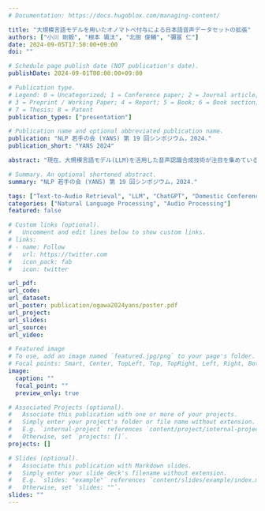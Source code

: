 ```yaml
---
# Documentation: https://docs.hugoblox.com/managing-content/

title: "大規模言語モデルを用いたオノマトペ付与による日本語音声データセットの拡張"
authors: ["小川 剛毅", "根本 颯汰", "北田 俊輔", "彌冨 仁"]
date: 2024-09-05T17:50:00+09:00
doi: ""

# Schedule page publish date (NOT publication's date).
publishDate: 2024-09-01T00:00:00+09:00

# Publication type.
# Legend: 0 = Uncategorized; 1 = Conference paper; 2 = Journal article;
# 3 = Preprint / Working Paper; 4 = Report; 5 = Book; 6 = Book section;
# 7 = Thesis; 8 = Patent
publication_types: ["presentation"]

# Publication name and optional abbreviated publication name.
publication: "NLP 若手の会 (YANS) 第 19 回シンポジウム，2024."
publication_short: "YANS 2024"

abstract: "現在、大規模言語モデル(LLM)を活用した音声認識合成技術が注目を集めている。日本語を対象とした研究も行われているが、モデル構築のための学習データ不足などの理由から、英語に比べると精度が低い。このため翻訳を介した手法が検討されているが、日本語特有の表現など課題があり精度向上の余地が残されている。本研究では日本語の特徴に着目し日本語データセットの作成方法を提案する。具体的にはLLMを用いて既存の日本語データセットのテキストに日本語表現として適切なオノマトペを付与する。我々はこの作成したデータセットを用いてキャプションから環境音を検索するtext-to-audioにおけるretrievalタスクで評価を行い、我々のデータセットと英語のデータセットを用いたモデルの性能を比較した"

# Summary. An optional shortened abstract.
summary: "NLP 若手の会 (YANS) 第 19 回シンポジウム，2024."

tags: ["Text-to-Audio Retrieval", "LLM", "ChatGPT", "Domestic Conference", "Non-refereed", "YANS"]
categories: ["Natural Language Processing", "Audio Processing"]
featured: false

# Custom links (optional).
#   Uncomment and edit lines below to show custom links.
# links:
# - name: Follow
#   url: https://twitter.com
#   icon_pack: fab
#   icon: twitter

url_pdf:
url_code:
url_dataset:
url_poster: publication/ogawa2024yans/poster.pdf
url_project:
url_slides:
url_source:
url_video:

# Featured image
# To use, add an image named `featured.jpg/png` to your page's folder. 
# Focal points: Smart, Center, TopLeft, Top, TopRight, Left, Right, BottomLeft, Bottom, BottomRight.
image:
  caption: ""
  focal_point: ""
  preview_only: true

# Associated Projects (optional).
#   Associate this publication with one or more of your projects.
#   Simply enter your project's folder or file name without extension.
#   E.g. `internal-project` references `content/project/internal-project/index.md`.
#   Otherwise, set `projects: []`.
projects: []

# Slides (optional).
#   Associate this publication with Markdown slides.
#   Simply enter your slide deck's filename without extension.
#   E.g. `slides: "example"` references `content/slides/example/index.md`.
#   Otherwise, set `slides: ""`.
slides: ""
---
```

